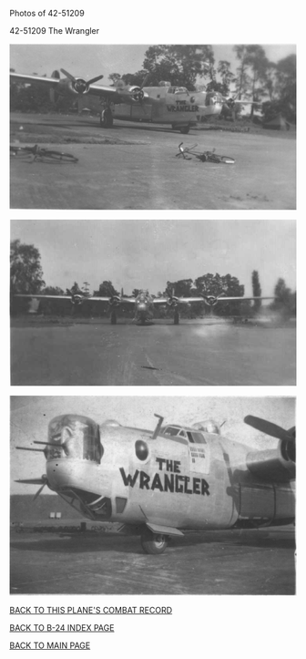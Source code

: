 
Photos of 42-51209






 




42-51209 The Wrangler  
  

![](42-51209.jpg)  
  

![](42-51209a.jpg)  
  

![](42-51209b.jpg)  
  

[BACK TO THIS PLANE'S COMBAT RECORD](../b24s/42-51209.md)  

[BACK TO B-24 INDEX PAGE](../000b24s.md)  

[BACK TO MAIN PAGE](../index.md)


